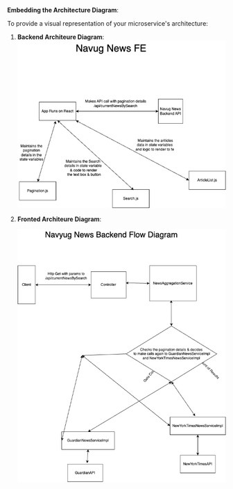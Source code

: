
**Embedding the Architecture Diagram**:

To provide a visual representation of your microservice's architecture:

1. **Backend Architeure Diagram**:
    ![alt text](NavugFE.drawio.png)


2. **Fronted Architeure Diagram**:

   ![alt text](NavyugNewsBackend.drawio.png)


